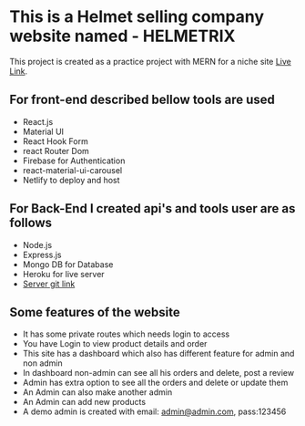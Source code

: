 # This is a Helmet selling company website named - HELMETRIX

This project is created as a practice project with MERN for a niche site [Live Link](https://helmetrix.netlify.app).



## For front-end described bellow tools are used

* React.js
* Material UI
* React Hook Form
* react Router Dom
* Firebase for Authentication
* react-material-ui-carousel
* Netlify to deploy and host

## For Back-End I created api's and tools user are as follows

* Node.js
* Express.js
* Mongo DB for Database
* Heroku for live server
* [Server git link](https://github.com/Adnan0061/Helmetrix-server-side)

## Some features of the website

* It has some private routes which needs login to access
* You have Login to view product details and order
* This site has a dashboard which also has different feature for admin and non admin
* In dashboard non-admin can see all his orders and delete, post a review
* Admin has extra option to see all the orders and delete or update them
* An Admin can also make another admin
* An Admin can add new products
* A demo admin is created with email: admin@admin.com, pass:123456

